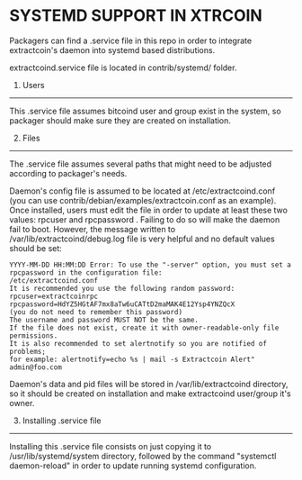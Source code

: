 SYSTEMD SUPPORT IN XTRCOIN
==========================

Packagers can find a .service file in this repo in order to integrate extractcoin's 
daemon into systemd based distributions.

extractcoind.service file is located in contrib/systemd/ folder.

1. Users
---------------------------------

This .service file assumes bitcoind user and group exist in the system, so packager
should make sure they are created on installation. 

2. Files
---------------------------------

The .service file assumes several paths that might need to be adjusted according
to packager's needs.

Daemon's config file is assumed to be located at /etc/extractcoind.conf (you can
use contrib/debian/examples/extractcoin.conf as an example). Once installed, users
must edit the file in order to update at least these two 
values: rpcuser and rpcpassword . Failing to do so will make the daemon fail 
to boot. However, the message written to /var/lib/extractcoind/debug.log file is
very helpful and no default values should be set:

    YYYY-MM-DD HH:MM:DD Error: To use the "-server" option, you must set a rpcpassword in the configuration file:
    /etc/extractcoind.conf
    It is recommended you use the following random password:
    rpcuser=extractcoinrpc
    rpcpassword=HdYZ5HGtAF7mx8aTw6uCATtD2maMAK4E12Ysp4YNZQcX
    (you do not need to remember this password)
    The username and password MUST NOT be the same.
    If the file does not exist, create it with owner-readable-only file permissions.
    It is also recommended to set alertnotify so you are notified of problems;
    for example: alertnotify=echo %s | mail -s Extractcoin Alert" admin@foo.com

Daemon's data and pid files will be stored in /var/lib/extractcoind directory, so it
should be created on installation and make extractcoind user/group it's owner.

3. Installing .service file
---------------------------------

Installing this .service file consists on just copying it to /usr/lib/systemd/system
directory, followed by the command "systemctl daemon-reload" in order to update
running systemd configuration.
